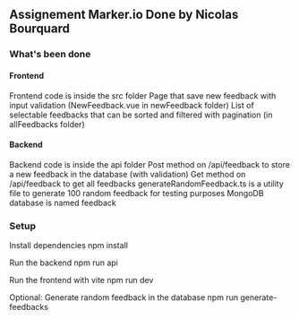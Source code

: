 ## Assignement Marker.io  Done by Nicolas Bourquard

### What's been done

#### Frontend

Frontend code is inside the src folder
Page that save new feedback with input validation (NewFeedback.vue in newFeedback folder)
List of selectable feedbacks that can be sorted and filtered with pagination (in allFeedbacks folder)

#### Backend

Backend code is inside the api folder
Post method on /api/feedback to store a new feedback in the database (with validation)
Get method on /api/feedback to get all feedbacks
generateRandomFeedback.ts is a utility file to generate 100 random feedback for testing purposes
MongoDB database is named feedback

### Setup

Install dependencies
    npm install

Run the backend
    npm run api 

Run the frontend with vite
    npm run dev

Optional: Generate random feedback in the database
    npm run generate-feedbacks